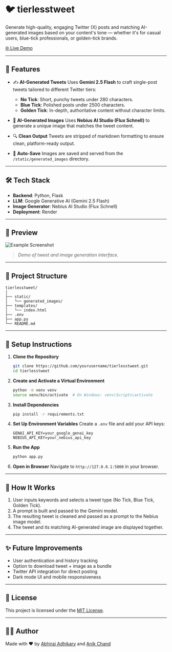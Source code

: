 # 🐦 tierlesstweet

Generate high-quality, engaging Twitter (X) posts and matching AI-generated images based on your content's tone — whether it's for casual users, blue-tick professionals, or golden-tick brands.

[🌐 Live Demo](https://tierlesstweet.onrender.com)

---

## 🚀 Features

* ✍️ **AI-Generated Tweets**
  Uses **Gemini 2.5 Flash** to craft single-post tweets tailored to different Twitter tiers:

  * **No Tick**: Short, punchy tweets under 280 characters.
  * **Blue Tick**: Polished posts under 2500 characters.
  * **Golden Tick**: In-depth, authoritative content without character limits.

* 🎨 **AI-Generated Images**
  Uses **Nebius AI Studio (Flux Schnell)** to generate a unique image that matches the tweet content.

* 🔍 **Clean Output**
  Tweets are stripped of markdown formatting to ensure clean, platform-ready output.

* 📁 **Auto-Save**
  Images are saved and served from the `/static/generated_images` directory.

---

## 🛠️ Tech Stack

* **Backend**: Python, Flask
* **LLM**: Google Generative AI (Gemini 2.5 Flash)
* **Image Generator**: Nebius AI Studio (Flux Schnell)
* **Deployment**: Render

---

## 📸 Preview

![Example Screenshot](static/example_preview.png)

> *Demo of tweet and image generation interface.*

---

## 📂 Project Structure

```
tierlesstweet/
│
├── static/
│   └── generated_images/
├── templates/
│   └── index.html
├── .env
├── app.py
└── README.md
```

---

## 🔧 Setup Instructions

1. **Clone the Repository**

   ```bash
   git clone https://github.com/yourusername/tierlesstweet.git
   cd tierlesstweet
   ```

2. **Create and Activate a Virtual Environment**

   ```bash
   python -m venv venv
   source venv/bin/activate  # On Windows: venv\Scripts\activate
   ```

3. **Install Dependencies**

   ```bash
   pip install -r requirements.txt
   ```

4. **Set Up Environment Variables**
   Create a `.env` file and add your API keys:

   ```env
   GENAI_API_KEY=your_google_genai_key
   NEBIUS_API_KEY=your_nebius_api_key
   ```

5. **Run the App**

   ```bash
   python app.py
   ```

6. **Open in Browser**
   Navigate to `http://127.0.0.1:5000` in your browser.

---

## 🧠 How It Works

1. User inputs keywords and selects a tweet type (No Tick, Blue Tick, Golden Tick).
2. A prompt is built and passed to the Gemini model.
3. The resulting tweet is cleaned and passed as a prompt to the Nebius image model.
4. The tweet and its matching AI-generated image are displayed together.

---

## ✨ Future Improvements

* User authentication and history tracking
* Option to download tweet + image as a bundle
* Twitter API integration for direct posting
* Dark mode UI and mobile responsiveness

---

## 📜 License

This project is licensed under the [MIT License](LICENSE).

---

## 👨‍💼 Author

Made with ❤️ by [Abhiraj Adhikary](https://github.com/abhirajadhikary06) and [Anik Chand](https://github.com/anikchand461) 
